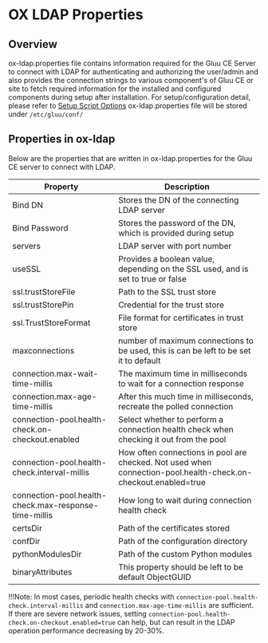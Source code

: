 # OX LDAP Properties

## Overview

ox-ldap.properties file contains information required for the Gluu CE Server to connect with LDAP for authenticating and authorizing the user/admin and also provides the connection strings to various component's of Gluu CE or site to fetch required information for the installed and configured components during setup after installation. For setup/configuration detail, please refer to [Setup Script Options](../installation-guide/setup_py.md) ox-ldap.properties file will be stored under `/etc/gluu/conf/`

## Properties in ox-ldap

Below are the properties that are written in ox-ldap.properties for the 
Gluu CE server to connect with LDAP. 

|Property|Description|
|--------|-----------|
|Bind DN| Stores the DN of the connecting LDAP server|
|Bind Password| Stores the password of the DN, which is provided during setup|
|servers|LDAP server with port number|
|useSSL|Provides a boolean value, depending on the SSL used, and is set to true or false|
|ssl.trustStoreFile| Path to the SSL trust store|
|ssl.trustStorePin| Credential for the trust store|
|ssl.TrustStoreFormat|File format for certificates in trust store|
|maxconnections|number of maximum connections to be used, this is can be left to be set it to default|
|connection.max-wait-time-millis|The maximum time in milliseconds to wait for a connection response |
|connection.max-age-time-millis|After this much time in milliseconds, recreate the polled connection|
|connection-pool.health-check.on-checkout.enabled|Select whether to perform a connection health check when checking it out from the pool|
|connection-pool.health-check.interval-millis| How often connections in pool are checked. Not used when connection-pool.health-check.on-checkout.enabled=true|
|connection-pool.health-check.max-response-time-millis| How long to wait during connection health check|
|certsDir|Path of the certificates stored|
|confDir|Path of the configuration directory|
|pythonModulesDir|Path of the custom Python modules|
|binaryAttributes|This property should be left to be default ObjectGUID|

!!!Note:
    In most cases, periodic health checks with `connection-pool.health-check.interval-millis` and `connection.max-age-time-millis` are sufficient. If there are severe network issues, setting `connection-pool.health-check.on-checkout.enabled=true` can help, but can result in the LDAP operation performance decreasing by 20-30%.
